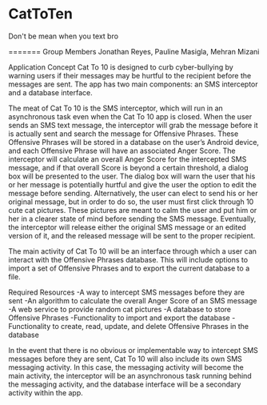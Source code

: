 CatToTen
========

Don't be mean when you text bro

=======
Group Members
Jonathan Reyes, Pauline Masigla, Mehran Mizani

Application Concept
Cat To 10 is designed to curb cyber-bullying by warning users if their messages may be hurtful to the recipient before the messages are sent. The app has two main components: an SMS interceptor and a database interface.

The meat of Cat To 10 is the SMS interceptor, which will run in an asynchronous task even when the Cat To 10 app is closed. When the user sends an SMS text message, the interceptor will grab the message before it is actually sent and search the message for Offensive Phrases. These Offensive Phrases will be stored in a database on the user’s Android device, and each Offensive Phrase will have an associated Anger Score. The interceptor will calculate an overall Anger Score for the intercepted SMS message, and if that overall Score is beyond a certain threshold, a dialog box will be presented to the user. The dialog box will warn the user that his or her message is potentially hurtful and give the user the option to edit the message before sending. Alternatively, the user can elect to send his or her original message, but in order to do so, the user must first click through 10 cute cat pictures. These pictures are meant to calm the user and put him or her in a clearer state of mind before sending the SMS message. Eventually, the interceptor will release either the original SMS message or an edited version of it, and the released message will be sent to the proper recipient.

The main activity of Cat To 10 will be an interface through which a user can interact with the Offensive Phrases database. This will include options to import a set of Offensive Phrases and to export the current database to a file.

Required Resources
-A way to intercept SMS messages before they are sent
-An algorithm to calculate the overall Anger Score of an SMS message
-A web service to provide random cat pictures
-A database to store Offensive Phrases
-Functionality to import and export the database
-Functionality to create, read, update, and delete Offensive Phrases in the database

In the event that there is no obvious or implementable way to intercept SMS messages before they are sent, Cat To 10 will also include its own SMS messaging activity. In this case, the messaging activity will become the main activity, the interceptor will be an asynchronous task running behind the messaging activity, and the database interface will be a secondary activity within the app.

